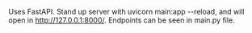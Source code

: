 Uses FastAPI. Stand up server with uvicorn main:app --reload, and will open in http://127.0.0.1:8000/. Endpoints can be seen in main.py file.
